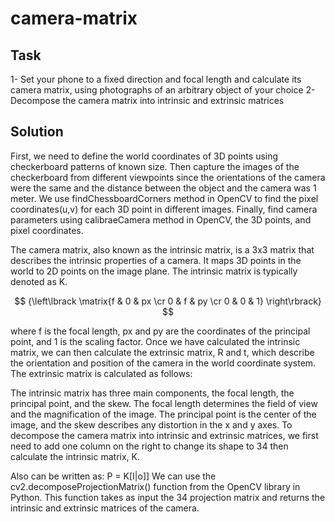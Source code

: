 # camera-matrix

## Task
1- Set your phone to a fixed direction and focal length and calculate its camera matrix, using photographs of an arbitrary object of your choice
2- Decompose the camera matrix into intrinsic and extrinsic matrices

## Solution
First, we need to define the world coordinates of 3D points using checkerboard patterns of known size. Then capture the images of the checkerboard from different viewpoints since the orientations of the camera were the same and the distance between the object and the camera was 1 meter. We use findChessboardCorners method in OpenCV to find the pixel coordinates(u,v) for each 3D point in different images. Finally, find camera parameters using calibraeCamera method in OpenCV, the 3D points, and pixel coordinates.

The camera matrix, also known as the intrinsic matrix, is a 3x3 matrix that describes the intrinsic properties of a camera. It maps 3D points in the world to 2D points on the image plane. The intrinsic matrix is typically denoted as K.


$$ {\left\lbrack \matrix{f & 0 & px \cr 0 & f & py \cr 0 & 0 & 1} \right\rbrack} $$

where f is the focal length, px and py are the coordinates of the principal point, and 1 is the scaling factor. Once we have calculated the intrinsic matrix, we can then calculate the extrinsic matrix, R and t, which describe the orientation and position of the camera in the world coordinate system. The extrinsic matrix is calculated as follows:

The intrinsic matrix has three main components, the focal length, the principal point, and the skew. The focal length determines the field of view and the magnification of the image. The principal point is the center of the image, and the skew describes any distortion in the x and y axes. To decompose the camera matrix into intrinsic and extrinsic matrices, we first need to add one column on the right to change its shape to 34 then calculate the intrinsic matrix, K.

Also can be written as:
P = K[I|o]]
We can use the cv2.decomposeProjectionMatrix() function from the OpenCV library in Python. This function takes as input the 34 projection matrix and returns the intrinsic and extrinsic matrices of the camera.
